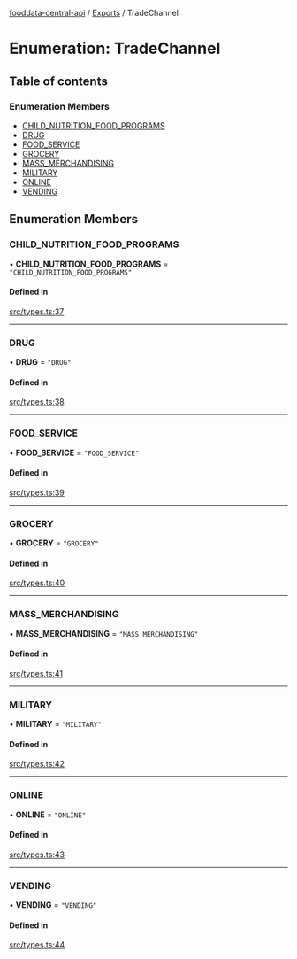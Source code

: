 [fooddata-central-api](../README.md) / [Exports](../modules.md) / TradeChannel

# Enumeration: TradeChannel

## Table of contents

### Enumeration Members

- [CHILD\_NUTRITION\_FOOD\_PROGRAMS](TradeChannel.md#child_nutrition_food_programs)
- [DRUG](TradeChannel.md#drug)
- [FOOD\_SERVICE](TradeChannel.md#food_service)
- [GROCERY](TradeChannel.md#grocery)
- [MASS\_MERCHANDISING](TradeChannel.md#mass_merchandising)
- [MILITARY](TradeChannel.md#military)
- [ONLINE](TradeChannel.md#online)
- [VENDING](TradeChannel.md#vending)

## Enumeration Members

### CHILD\_NUTRITION\_FOOD\_PROGRAMS

• **CHILD\_NUTRITION\_FOOD\_PROGRAMS** = ``"CHILD_NUTRITION_FOOD_PROGRAMS"``

#### Defined in

[src/types.ts:37](https://github.com/inji-gg/fooddata-central-api/blob/4f116a9/src/types.ts#L37)

___

### DRUG

• **DRUG** = ``"DRUG"``

#### Defined in

[src/types.ts:38](https://github.com/inji-gg/fooddata-central-api/blob/4f116a9/src/types.ts#L38)

___

### FOOD\_SERVICE

• **FOOD\_SERVICE** = ``"FOOD_SERVICE"``

#### Defined in

[src/types.ts:39](https://github.com/inji-gg/fooddata-central-api/blob/4f116a9/src/types.ts#L39)

___

### GROCERY

• **GROCERY** = ``"GROCERY"``

#### Defined in

[src/types.ts:40](https://github.com/inji-gg/fooddata-central-api/blob/4f116a9/src/types.ts#L40)

___

### MASS\_MERCHANDISING

• **MASS\_MERCHANDISING** = ``"MASS_MERCHANDISING"``

#### Defined in

[src/types.ts:41](https://github.com/inji-gg/fooddata-central-api/blob/4f116a9/src/types.ts#L41)

___

### MILITARY

• **MILITARY** = ``"MILITARY"``

#### Defined in

[src/types.ts:42](https://github.com/inji-gg/fooddata-central-api/blob/4f116a9/src/types.ts#L42)

___

### ONLINE

• **ONLINE** = ``"ONLINE"``

#### Defined in

[src/types.ts:43](https://github.com/inji-gg/fooddata-central-api/blob/4f116a9/src/types.ts#L43)

___

### VENDING

• **VENDING** = ``"VENDING"``

#### Defined in

[src/types.ts:44](https://github.com/inji-gg/fooddata-central-api/blob/4f116a9/src/types.ts#L44)
